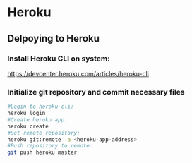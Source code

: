 # Heroku
## Delpoying to Heroku
### Install Heroku CLI on system:
https://devcenter.heroku.com/articles/heroku-cli

### Initialize git repository and commit necessary files
```bash
#Login to heroku-cli:
heroku login
#Create heroku app:
heroku create
#Set remote repository:
heroku git:remote -a <heroku-app-address>
#Push repository to remote:
git push heroku master
```